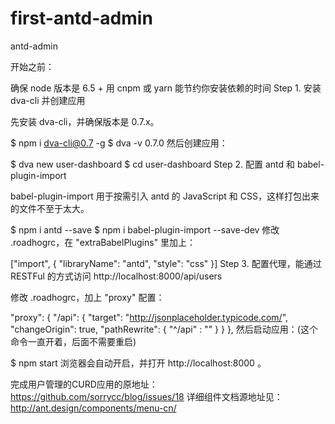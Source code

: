 # first-antd-admin
antd-admin

开始之前：

确保 node 版本是 6.5 +
用 cnpm 或 yarn 能节约你安装依赖的时间
Step 1. 安装 dva-cli 并创建应用

先安装 dva-cli，并确保版本是 0.7.x。

$ npm i dva-cli@0.7 -g
$ dva -v
0.7.0
然后创建应用：

$ dva new user-dashboard
$ cd user-dashboard 
Step 2. 配置 antd 和 babel-plugin-import

babel-plugin-import 用于按需引入 antd 的 JavaScript 和 CSS，这样打包出来的文件不至于太大。

$ npm i antd --save
$ npm i babel-plugin-import --save-dev
修改 .roadhogrc，在 "extraBabelPlugins" 里加上：

["import", { "libraryName": "antd", "style": "css" }]
Step 3. 配置代理，能通过 RESTFul 的方式访问 http://localhost:8000/api/users

修改 .roadhogrc，加上 "proxy" 配置：

"proxy": {
  "/api": {
    "target": "http://jsonplaceholder.typicode.com/",
    "changeOrigin": true,
    "pathRewrite": { "^/api" : "" }
  }
},
然后启动应用：(这个命令一直开着，后面不需要重启)

$ npm start
浏览器会自动开启，并打开 http://localhost:8000 。


完成用户管理的CURD应用的原地址： https://github.com/sorrycc/blog/issues/18
详细组件文档源地址见：http://ant.design/components/menu-cn/
